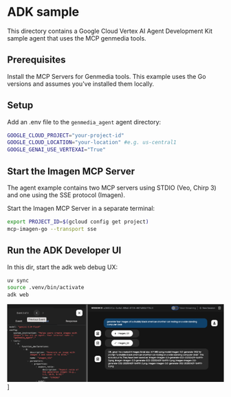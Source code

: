 # ADK sample

This directory contains a Google Cloud Vertex AI Agent Development Kit sample agent that uses the MCP genmedia tools.

## Prerequisites

Install the MCP Servers for Genmedia tools. This example uses the Go versions and assumes you've installed them locally.

## Setup

Add an .env file to the `genmedia_agent` agent directory:

```bash
GOOGLE_CLOUD_PROJECT="your-project-id"
GOOGLE_CLOUD_LOCATION="your-location" #e.g. us-central1
GOOGLE_GENAI_USE_VERTEXAI="True"
```

## Start the Imagen MCP Server

The agent example contains two MCP servers using STDIO (Veo, Chirp 3) and one using the SSE protocol (Imagen).

Start the Imagen MCP Server in a separate terminal:

```bash
export PROJECT_ID=$(gcloud config get project)
mcp-imagen-go --transport sse
```


## Run the ADK Developer UI

In this dir, start the adk web debug UX:

```bash
uv sync
source .venv/bin/activate
adk web
```

![adk web screenshot](./assets/adk-genmedia-mcp.png)]
